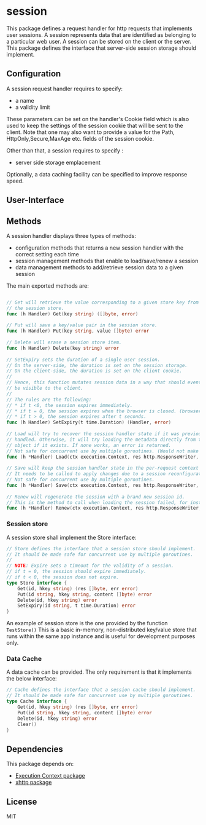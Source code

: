 # session

This package defines a request handler for http requests that implements user sessions.
A session represents data that are identified as belonging to a particular web user.
A session can be stored on the client or the server.
This package defines the interface that server-side session storage should implement.

## Configuration

A session request handler requires to specify:
* a name
* a validity limit

These parameters can be set on the handler's Cookie field which is also used to keep the settings of the session cookie that will be sent to the client.
Note that one may also want to provide a value for the Path, HttpOnly,Secure,MaxAge etc. fields of the session cookie.

Other than that, a session requires to specify :
* server side storage emplacement

Optionally, a data caching facility can be specified to improve response speed.

## User-Interface

## Methods

A session handler displays three types of methods:

* configuration methods that returns a new session handler with the correct setting each time
* session management methods that enable to load/save/renew a session
* data management methods to add/retrieve session data to a given session

The main exported methods are:

``` go

// Get will retrieve the value corresponding to a given store key from
// the session store.
func (h Handler) Get(key string) ([]byte, error) 
  
// Put will save a key/value pair in the session store.
func (h Handler) Put(key string, value []byte) error 
  
// Delete will erase a session store item.
func (h Handler) Delete(key string) error 
  
// SetExpiry sets the duration of a single user session.
// On the server-side, the duration is set on the session storage.
// On the client-side, the duration is set on the client cookie.
//
// Hence, this function mutates session data in a way that should eventually
// be visible to the client.
//
// The rules are the following:
// * if t <0, the session expires immediately.
// * if t = 0, the session expires when the browser is closed. (browser session)
// * if t > 0, the session expires after t seconds.
func (h Handler) SetExpiry(t time.Duration) (Handler, error)  
  
// Load will try to recover the session handler state if it was previously
// handled. Otherwise, it will try loading the metadata directly from the request
// object if it exists. If none works, an error is returned.
// Not safe for concurrent use by multiple goroutines. (Would not make sense)
func (h *Handler) Load(ctx execution.Context, res http.ResponseWriter, req *http.Request) error  
  
// Save will keep the session handler state in the per-request context store.
// It needs to be called to apply changes due to a session reconfiguration.
// Not safe for concurrent use by multiple goroutines.
func (h *Handler) Save(ctx execution.Context, res http.ResponseWriter, req *http.Request)  
  
// Renew will regenerate the session with a brand new session id.
// This is the method to call when loading the session failed, for instance.
func (h *Handler) Renew(ctx execution.Context, res http.ResponseWriter, req *http.Request) 

```

### Session store

A session store shall implement the Store interface:

``` go 
// Store defines the interface that a session store should implement.
// It should be made safe for concurrent use by multiple goroutines.
//
// NOTE: Expire sets a timeout for the validity of a session.
// if t = 0, the session should expire immediately.
// if t < 0, the session does not expire.
type Store interface {
	Get(id, hkey string) (res []byte, err error)
	Put(id string, hkey string, content []byte) error
	Delete(id, hkey string) error
	SetExpiry(id string, t time.Duration) error
}

```

An example of session store is the one provided by the function ` TestStore()`
This is a basic in-memory, non-distributed key/value store that runs within the same app instance and is useful for 
development purposes only.

### Data Cache

A data cache can be provided. The only requirement is that it implements the below interface:

``` go 
// Cache defines the interface that a session cache should implement.
// It should be made safe for concurrent use by multiple goroutines.
type Cache interface {
	Get(id, hkey string) (res []byte, err error)
	Put(id string, hkey string, content []byte) error
	Delete(id, hkey string) error
	Clear()
}
```
## Dependencies
This package depends on:
* [Execution Context package](https://github.com/atdiar/goroutine/execution)
* [xhttp package](https://github.com/atdiar/xhttp)

## License
MIT
